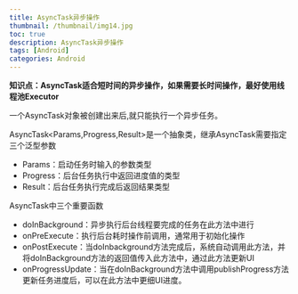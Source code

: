 ```yaml
---
title: AsyncTask异步操作
thumbnail: /thumbnail/img14.jpg
toc: true
description: AsyncTask异步操作
tags: [Android]
categories: Android
---
```


**知识点：AsyncTask适合短时间的异步操作，如果需要长时间操作，最好使用线程池Executor**

一个AsyncTask对象被创建出来后,就只能执行一个异步任务。
<!--more-->

AsyncTask<Params,Progress,Result>是一个抽象类，继承AsyncTask需要指定三个泛型参数
* Params：启动任务时输入的参数类型
* Progress：后台任务执行中返回进度值的类型
* Result：后台任务执行完成后返回结果类型

AsyncTask中三个重要函数

* doInBackground：异步执行后台线程要完成的任务在此方法中进行
* onPreExecute：执行后台耗时操作前调用，通常用于初始化操作
* onPostExecute：当doInbackground方法完成后，系统自动调用此方法，并将doInBackground方法的返回值传入此方法中，通过此方法更新UI
* onProgressUpdate：当在doInBackground方法中调用publishProgress方法更新任务进度后，可以在此方法中更细UI进度。
